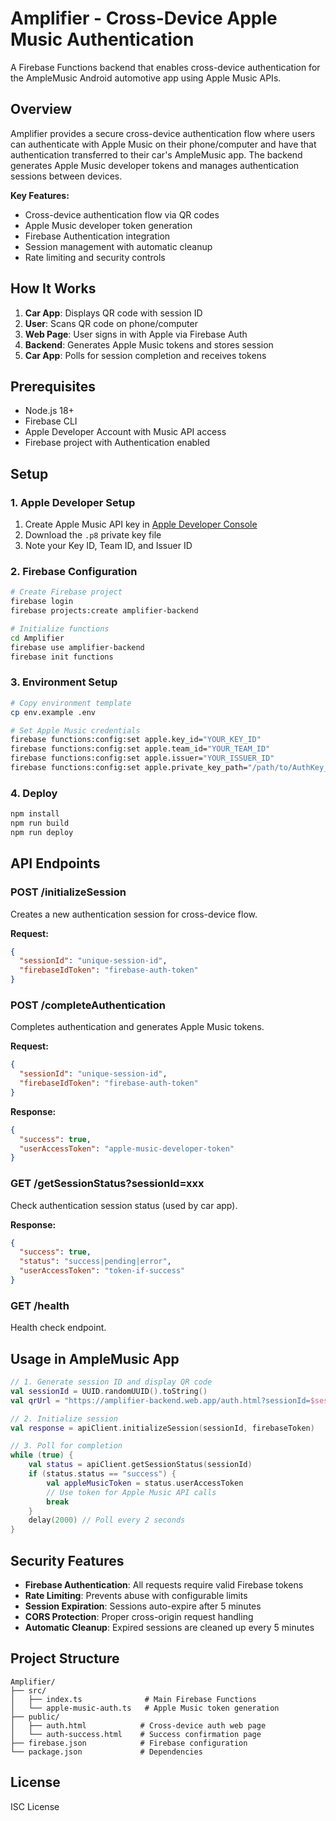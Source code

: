 # Amplifier - Cross-Device Apple Music Authentication

A Firebase Functions backend that enables cross-device authentication for the AmpleMusic Android automotive app using Apple Music APIs.

## Overview

Amplifier provides a secure cross-device authentication flow where users can authenticate with Apple Music on their phone/computer and have that authentication transferred to their car's AmpleMusic app. The backend generates Apple Music developer tokens and manages authentication sessions between devices.

**Key Features:**
- Cross-device authentication flow via QR codes
- Apple Music developer token generation
- Firebase Authentication integration
- Session management with automatic cleanup
- Rate limiting and security controls

## How It Works

1. **Car App**: Displays QR code with session ID
2. **User**: Scans QR code on phone/computer
3. **Web Page**: User signs in with Apple via Firebase Auth
4. **Backend**: Generates Apple Music tokens and stores session
5. **Car App**: Polls for session completion and receives tokens

## Prerequisites

- Node.js 18+
- Firebase CLI
- Apple Developer Account with Music API access
- Firebase project with Authentication enabled

## Setup

### 1. Apple Developer Setup

1. Create Apple Music API key in [Apple Developer Console](https://developer.apple.com/account/)
2. Download the `.p8` private key file
3. Note your Key ID, Team ID, and Issuer ID

### 2. Firebase Configuration

```bash
# Create Firebase project
firebase login
firebase projects:create amplifier-backend

# Initialize functions
cd Amplifier
firebase use amplifier-backend
firebase init functions
```

### 3. Environment Setup

```bash
# Copy environment template
cp env.example .env

# Set Apple Music credentials
firebase functions:config:set apple.key_id="YOUR_KEY_ID"
firebase functions:config:set apple.team_id="YOUR_TEAM_ID"
firebase functions:config:set apple.issuer="YOUR_ISSUER_ID"
firebase functions:config:set apple.private_key_path="/path/to/AuthKey_KEYID.p8"
```

### 4. Deploy

```bash
npm install
npm run build
npm run deploy
```

## API Endpoints

### POST /initializeSession
Creates a new authentication session for cross-device flow.

**Request:**
```json
{
  "sessionId": "unique-session-id",
  "firebaseIdToken": "firebase-auth-token"
}
```

### POST /completeAuthentication
Completes authentication and generates Apple Music tokens.

**Request:**
```json
{
  "sessionId": "unique-session-id",
  "firebaseIdToken": "firebase-auth-token"
}
```

**Response:**
```json
{
  "success": true,
  "userAccessToken": "apple-music-developer-token"
}
```

### GET /getSessionStatus?sessionId=xxx
Check authentication session status (used by car app).

**Response:**
```json
{
  "success": true,
  "status": "success|pending|error",
  "userAccessToken": "token-if-success"
}
```

### GET /health
Health check endpoint.

## Usage in AmpleMusic App

```kotlin
// 1. Generate session ID and display QR code
val sessionId = UUID.randomUUID().toString()
val qrUrl = "https://amplifier-backend.web.app/auth.html?sessionId=$sessionId"

// 2. Initialize session
val response = apiClient.initializeSession(sessionId, firebaseToken)

// 3. Poll for completion
while (true) {
    val status = apiClient.getSessionStatus(sessionId)
    if (status.status == "success") {
        val appleMusicToken = status.userAccessToken
        // Use token for Apple Music API calls
        break
    }
    delay(2000) // Poll every 2 seconds
}
```

## Security Features

- **Firebase Authentication**: All requests require valid Firebase tokens
- **Rate Limiting**: Prevents abuse with configurable limits
- **Session Expiration**: Sessions auto-expire after 5 minutes
- **CORS Protection**: Proper cross-origin request handling
- **Automatic Cleanup**: Expired sessions are cleaned up every 5 minutes

## Project Structure

```
Amplifier/
├── src/
│   ├── index.ts              # Main Firebase Functions
│   └── apple-music-auth.ts   # Apple Music token generation
├── public/
│   ├── auth.html            # Cross-device auth web page
│   └── auth-success.html    # Success confirmation page
├── firebase.json            # Firebase configuration
└── package.json             # Dependencies
```

## License

ISC License
